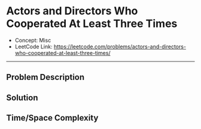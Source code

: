 # Actors and Directors Who Cooperated At Least Three Times

- Concept: Misc
- LeetCode Link: https://leetcode.com/problems/actors-and-directors-who-cooperated-at-least-three-times/

---

## Problem Description

## Solution

## Time/Space Complexity

